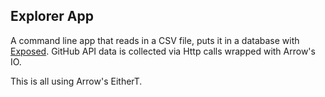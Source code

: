 ## Explorer App

A command line app that reads in a CSV file, puts it in a database with [Exposed](https://github.com/JetBrains/Exposed).
GitHub API data is collected via Http calls wrapped with Arrow's IO.

This is all using Arrow's EitherT.
